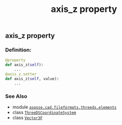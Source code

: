 ﻿---
title: axis_z property
second_title: Aspose.CAD for Python via .NET API References
description: 
type: docs
weight: 50
url: /python-net/aspose.cad.fileformats.threeds.elements/threedscoordinatesystem/axis_z/
is_root: false
---

## axis_z property

### Definition:
```python
@property
def axis_z(self):
    ...
@axis_z.setter
def axis_z(self, value):
    ...
```

### See Also
* module [`aspose.cad.fileformats.threeds.elements`](../../)
* class [`ThreeDSCoordinateSystem`](/cad/python-net/aspose.cad.fileformats.threeds.elements/threedscoordinatesystem)
* class [`Vector3F`](/cad/python-net/aspose.cad/vector3f)
